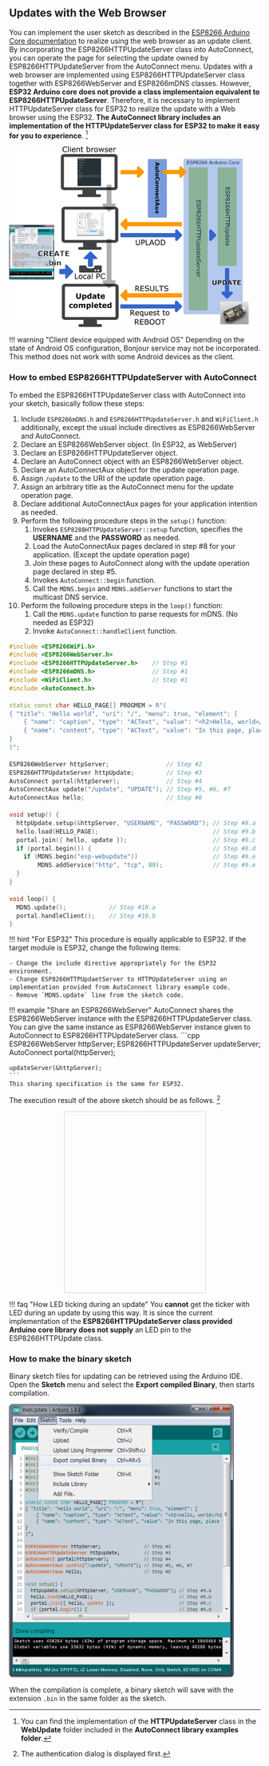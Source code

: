 ## Updates with the Web Browser

You can implement the user sketch as described in the [ESP8266 Arduino Core documentation](https://arduino-esp8266.readthedocs.io/en/latest/ota_updates/readme.html#implementation-overview) to realize using the web browser as an update client. By incorporating the ESP8266HTTPUpdateServer class into AutoConnect, you can operate the page for selecting the update owned by ESP8266HTTPUpdateServer from the AutoConnect menu. Updates with a web browser are implemented using ESP8266HTTPUpdateServer class together with ESP8266WebServer and ESP8266mDNS classes. However, **ESP32 Arduino core does not provide a class implementaion equivalent to ESP8266HTTPUpdateServer**. Therefore, it is necessary to implement HTTPUpdateServer class for ESP32 to realize the update with a Web browser using the ESP32. **The AutoConnect library includes an implementation of the HTTPUpdateServer class for ESP32 to make it easy for you to experience**. [^1]

[^1]: You can find the implementation of the **HTTPUpdateServer** class in the **WebUpdate** folder included in the **AutoConnect library examples folder**.

<img src="images/webupdate.png" width="480" />

!!! warning "Client device equipped with Android OS"
    Depending on the state of Android OS configuration, Bonjour service may not be incorporated. This method does not work with some Android devices as the client.

### <i class="fa fa-edit"></i> How to embed ESP8266HTTPUpdateServer with AutoConnect

To embed the ESP8266HTTPUpdateServer class with  AutoConnect into your sketch, basically follow these steps:

1. Include `ESP8266mDNS.h` and `ESP8266HTTPUpdateServer.h` and `WiFiClient.h` additionally, except the usual include directives as ESP8266WebServer and AutoConnect.
2. Declare an ESP8266WebServer object. (In ESP32, as WebServer)
3. Declare an ESP8266HTTPUpdateServer object.
4. Declare an AutoConnect object with an ESP8266WebServer object.
5. Declare an AutoConnectAux object for the update operation page.
6. Assign `/update` to the URI of the update operation page.
7. Assign an arbitrary title as the AutoConnect menu for the update operation page.
8. Declare additional AutoConnectAux pages for your application intention as needed.
9. Perform the following procedure steps in the `setup()` function:
    1. Invokes `ESP8288HTTPUpdateServer::setup` function, specifies the **USERNAME** and the **PASSWORD** as needed.
    2. Load the AutoConnectAux pages declared in step #8 for your application. (Except the update operation page)
    3. Join these pages to AutoConnect along with the update operation page declared in step #5.
    4. Invokes `AutoConnect::begin` function.
    5. Call the `MDNS.begin` and `MDNS.addServer` functions to start the multicast DNS service.
10. Perform the following procedure steps in the `loop()` function:
    1. Call the `MDNS.update` function to parse requests for mDNS. (No needed as ESP32)
    2. Invoke `AutoConnect::handleClient` function.

```cpp
#include <ESP8266WiFi.h>
#include <ESP8266WebServer.h>
#include <ESP8266HTTPUpdateServer.h>    // Step #1
#include <ESP8266mDNS.h>                // Step #1
#include <WiFiClient.h>                 // Step #1
#include <AutoConnect.h>

static const char HELLO_PAGE[] PROGMEM = R"(
{ "title": "Hello world", "uri": "/", "menu": true, "element": [
    { "name": "caption", "type": "ACText", "value": "<h2>Hello, world</h2>",  "style": "text-align:center;color:#2f4f4f;padding:10px;" },
    { "name": "content", "type": "ACText", "value": "In this page, place the custom web page handled by the sketch application." } ]
}
)";

ESP8266WebServer httpServer;                // Step #2
ESP8266HTTPUpdateServer httpUpdate;         // Step #3
AutoConnect portal(httpServer);             // Step #4
AutoConnectAux update("/update", "UPDATE"); // Step #5, #6, #7
AutoConnectAux hello;                       // Step #8

void setup() {
  httpUpdate.setup(&httpServer, "USERNAME", "PASSWORD"); // Step #9.a
  hello.load(HELLO_PAGE);                                // Step #9.b
  portal.join({ hello, update });                        // Step #9.c
  if (portal.begin()) {                                  // Step #9.d
    if (MDNS.begin("esp-webupdate"))                     // Step #9.e
        MDNS.addService("http", "tcp", 80);              // Step #9.e
  }
}

void loop() {
  MDNS.update();            // Step #10.a
  portal.handleClient();    // Step #10.b
}
```

!!! hint "For ESP32"
    This procedure is equally applicable to ESP32. If the target module is ESP32, change the following items:

    - Change the include directive appropriately for the ESP32 environment.
    - Change ESP8266HTTPUpdaetServer to HTTPUpdateServer using an implementation provided from AutoConnect library example code.
    - Remove `MDNS.update` line from the sketch code.

!!! example "Share an ESP8266WebServer"
    AutoConnect shares the ESP8266WebServer instance with the ESP8266HTTPUpdateServer class. You can give the same instance as ESP8266WebServer instance given to AutoConnect to ESP8266HTTPUpdateServer class.
    ```cpp
    ESP8266WebServer httpServer;
    ESP8266HTTPUpdateServer updateServer;
    AutoConnect portal(httpServer);

    updateServer(&httpServer);
    ```
    This sharing specification is the same for ESP32.

The execution result of the above sketch should be as follows. [^2]

[^2]: The authentication dialog is displayed first.

<span style="display:block;margin-left:auto;margin-right:auto;width:282px;height:362px;border:1px solid lightgrey;"><img data-gifffer="images/webupdate.gif" data-gifffer-height="360" data-gifffer-width="280" /></span>

!!! faq "How LED ticking during an update"
    You **cannot** get the ticker with LED during an update by using this way. It is since the current implementation of the **ESP8266HTTPUpdateServer class provided Arduino core library does not supply** an LED pin to the ESP8266HTTPUpdate class.

### <i class="fa fa-wrench"></i> How to make the binary sketch

Binary sketch files for updating can be retrieved using the Arduino IDE. Open the **Sketch** menu and select the **Export compiled Binary**, then starts compilation.

<img src="images/export_binary.png" width="450" />

When the compilation is complete, a binary sketch will save with the extension `.bin` in the same folder as the sketch.

<script>
  window.onload = function() {
    Gifffer();
  };
</script>
